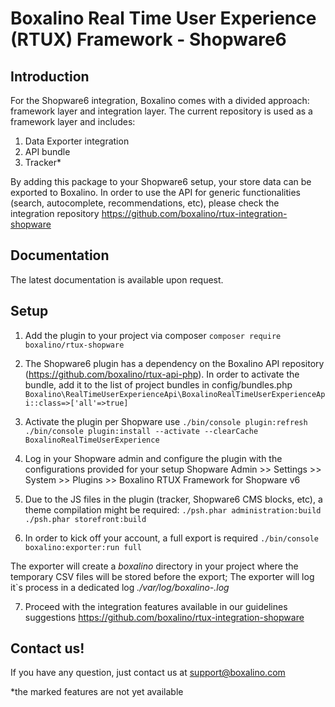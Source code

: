 # Boxalino Real Time User Experience (RTUX) Framework - Shopware6

## Introduction
For the Shopware6 integration, Boxalino comes with a divided approach: framework layer and integration layer.
The current repository is used as a framework layer and includes:

1. Data Exporter integration
2. API bundle
3. Tracker*

By adding this package to your Shopware6 setup, your store data can be exported to Boxalino.
In order to use the API for generic functionalities (search, autocomplete, recommendations, etc), please check the integration repository
https://github.com/boxalino/rtux-integration-shopware

## Documentation

The latest documentation is available upon request.

## Setup
1. Add the plugin to your project via composer
``composer require boxalino/rtux-shopware``

2. The Shopware6 plugin has a dependency on the Boxalino API repository (https://github.com/boxalino/rtux-api-php).
   In order to activate the bundle, add it to the list of project bundles in config/bundles.php
``Boxalino\RealTimeUserExperienceApi\BoxalinoRealTimeUserExperienceApi::class=>['all'=>true]``

3. Activate the plugin per Shopware use
``./bin/console plugin:refresh``
``./bin/console plugin:install --activate --clearCache BoxalinoRealTimeUserExperience``
  
4. Log in your Shopware admin and configure the plugin with the configurations provided for your setup
Shopware Admin >> Settings >> System >> Plugins >> Boxalino RTUX Framework for Shopware v6

5. Due to the JS files in the plugin (tracker, Shopware6 CMS blocks, etc), a theme compilation might be required:
``./psh.phar administration:build ``
``./psh.phar storefront:build``

6. In order to kick off your account, a full export is required
``./bin/console boxalino:exporter:run full``

The exporter will create a _boxalino_ directory in your project where the temporary CSV files will be stored before the export;
The exporter will log it`s process in a dedicated log _./var/log/boxalino-<env>.log_ 

7. Proceed with the integration features available in our guidelines suggestions https://github.com/boxalino/rtux-integration-shopware

## Contact us!

If you have any question, just contact us at support@boxalino.com

*the marked features are not yet available
